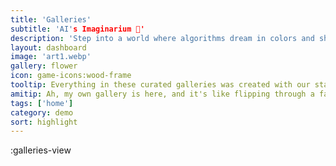 ```yaml
---
title: 'Galleries'
subtitle: 'AI's Imaginarium 🎨'
description: 'Step into a world where algorithms dream in colors and shapes. Each gallery is a curated adventure for your senses.'
layout: dashboard
image: 'art1.webp'
gallery: flower
icon: game-icons:wood-frame
tooltip: Everything in these curated galleries was created with our stable-diffusion art modellers.
amitip: Ah, my own gallery is here, and it's like flipping through a family album! Each avatar is a snapshot of my many moods. 🤖💖
tags: ['home']
category: demo
sort: highlight
---
```


:galleries-view

